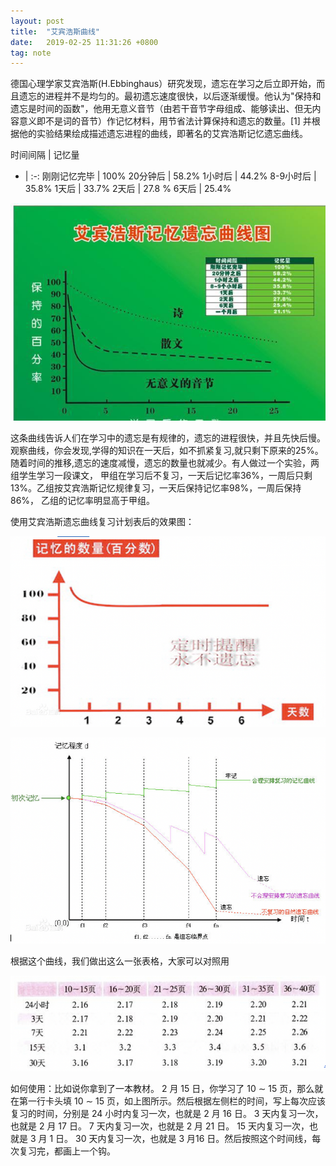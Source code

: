 ```yaml
---
layout: post
title:  "艾宾浩斯曲线"
date:   2019-02-25 11:31:26 +0800
tag: note
---
```


德国心理学家艾宾浩斯(H.Ebbinghaus）研究发现，遗忘在学习之后立即开始，而且遗忘的进程并不是均匀的。最初遗忘速度很快，以后逐渐缓慢。他认为"保持和遗忘是时间的函数"，他用无意义音节（由若干音节字母组成、能够读出、但无内容意义即不是词的音节）作记忆材料，用节省法计算保持和遗忘的数量。[1] 并根据他的实验结果绘成描述遗忘进程的曲线，即著名的艾宾浩斯记忆遗忘曲线。

时间间隔 | 记忆量
- | :-: 
刚刚记忆完毕 | 100%
20分钟后 | 58.2%
1小时后 | 44.2%
8-9小时后 | 35.8%
1天后 | 33.7%
2天后 | 27.8 %
6天后 | 25.4%

![](/images/2019-02-25-forgetting-1.png)

这条曲线告诉人们在学习中的遗忘是有规律的，遗忘的进程很快，并且先快后慢。观察曲线，你会发现,学得的知识在一天后，如不抓紧复习,就只剩下原来的25%。随着时间的推移,遗忘的速度减慢，遗忘的数量也就减少。有人做过一个实验，两组学生学习一段课文， 甲组在学习后不复习，一天后记忆率36%，一周后只剩13%。乙组按艾宾浩斯记忆规律复习，一天后保持记忆率98%，一周后保持86%， 乙组的记忆率明显高于甲组。


使用艾宾浩斯遗忘曲线复习计划表后的效果图：

![](/images/2019-02-25-forgetting-2.png)

![](/images/2019-02-25-forgetting-3.png)

根据这个曲线，我们做出这么一张表格，大家可以对照用

![](/images/2019-02-25-forgetting-4.png)

如何使用：比如说你拿到了一本教材。 2 月 15 日，你学习了 10 ∼ 15 页，那么就在第一行卡头填 10 ∼ 15 页，如上图所示。然后根据左侧栏的时间，写上每次应该复习的时间，分别是 24 小时内复习一次，也就是 2 月 16 日。 3 天内复习一次，也就是 2 月 17 日。 7 天内复习一次，也就是 2 月 21 日。 15 天内复习一次，也就是 3 月 1 日。 30 天内复习一次，也就是 3 月16 日。然后按照这个时间线，每次复习完，都画上一个钩。
